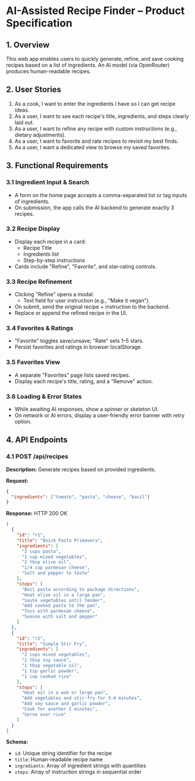 # AI-Assisted Recipe Finder – Product Specification

## 1. Overview
This web app enables users to quickly generate, refine, and save cooking recipes based on a list of ingredients. An AI model (via OpenRouter) produces human-readable recipes.

## 2. User Stories
1. As a cook, I want to enter the ingredients I have so I can get recipe ideas.  
2. As a user, I want to see each recipe's title, ingredients, and steps clearly laid out.  
3. As a user, I want to refine any recipe with custom instructions (e.g., dietary adjustments).  
4. As a user, I want to favorite and rate recipes to revisit my best finds.  
5. As a user, I want a dedicated view to browse my saved favorites.

## 3. Functional Requirements

### 3.1 Ingredient Input & Search
- A form on the home page accepts a comma-separated list or tag inputs of ingredients.
- On submission, the app calls the AI backend to generate exactly 3 recipes.

### 3.2 Recipe Display
- Display each recipe in a card:
  - Recipe Title
  - Ingredients list
  - Step-by-step instructions
- Cards include "Refine", "Favorite", and star-rating controls.

### 3.3 Recipe Refinement
- Clicking "Refine" opens a modal:
  - Text field for user instruction (e.g., "Make it vegan").
- On submit, send the original recipe + instruction to the backend.
- Replace or append the refined recipe in the UI.

### 3.4 Favorites & Ratings
- "Favorite" toggles save/unsave; "Rate" sets 1–5 stars.
- Persist favorites and ratings in browser localStorage.

### 3.5 Favorites View
- A separate "Favorites" page lists saved recipes.
- Display each recipe's title, rating, and a "Remove" action.

### 3.6 Loading & Error States
- While awaiting AI responses, show a spinner or skeleton UI.
- On network or AI errors, display a user-friendly error banner with retry option.

## 4. API Endpoints

### 4.1 POST /api/recipes
**Description:** Generate recipes based on provided ingredients.

**Request:**
```json
{
  "ingredients": ["tomato", "pasta", "cheese", "basil"]
}
```

**Response:** HTTP 200 OK
```json
[
  {
    "id": "r1",
    "title": "Quick Pasta Primavera",
    "ingredients": [
      "2 cups pasta",
      "1 cup mixed vegetables",
      "2 tbsp olive oil",
      "1/4 cup parmesan cheese",
      "Salt and pepper to taste"
    ],
    "steps": [
      "Boil pasta according to package directions",
      "Heat olive oil in a large pan",
      "Sauté vegetables until tender",
      "Add cooked pasta to the pan",
      "Toss with parmesan cheese",
      "Season with salt and pepper"
    ]
  },
  {
    "id": "r2",
    "title": "Simple Stir Fry",
    "ingredients": [
      "2 cups mixed vegetables",
      "2 tbsp soy sauce",
      "1 tbsp vegetable oil",
      "1 tsp garlic powder",
      "1 cup cooked rice"
    ],
    "steps": [
      "Heat oil in a wok or large pan",
      "Add vegetables and stir-fry for 3-4 minutes",
      "Add soy sauce and garlic powder",
      "Cook for another 2 minutes",
      "Serve over rice"
    ]
  }
]
```

**Schema:**
- `id`: Unique string identifier for the recipe
- `title`: Human-readable recipe name
- `ingredients`: Array of ingredient strings with quantities
- `steps`: Array of instruction strings in sequential order

